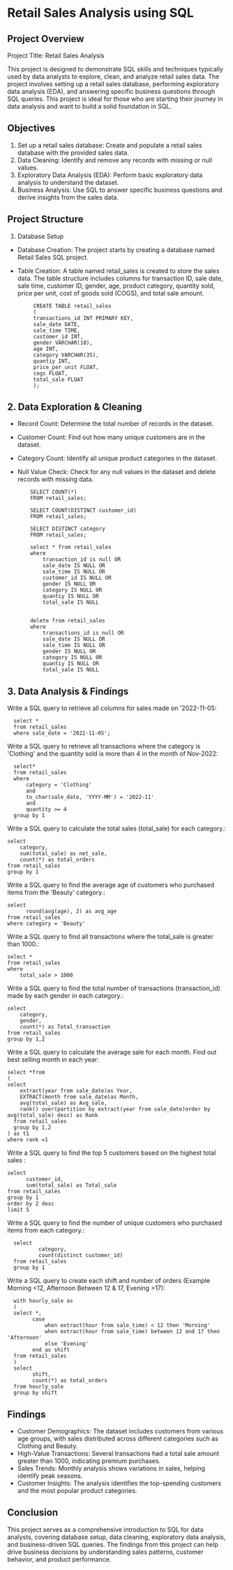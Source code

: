 # Retail Sales Analysis using SQL 

## Project Overview

Project Title: Retail Sales Analysis

This project is designed to demonstrate SQL skills and techniques typically used by data analysts to explore, clean, and analyze retail sales data. The project involves setting up a retail sales database, performing exploratory data analysis (EDA), and answering specific business questions through SQL queries. This project is ideal for those who are starting their journey in data analysis and want to build a solid foundation in SQL.

## Objectives

1. Set up a retail sales database: Create and populate a retail sales database with the provided sales data.<br>
2. Data Cleaning: Identify and remove any records with missing or null values.<br>
3. Exploratory Data Analysis (EDA): Perform basic exploratory data analysis to understand the dataset.<br>
4. Business Analysis: Use SQL to answer specific business questions and derive insights from the sales data.

## Project Structure

1. Database Setup
* Database Creation: The project starts by creating a database named Retail Sales SQL project.
* Table Creation: A table named retail_sales is created to store the sales data. The table structure includes columns for transaction ID, sale date, sale time, customer ID, gender, age, product category, quantity sold, price per unit, cost of goods sold (COGS), and total sale amount.

           CREATE TABLE retail_sales
           (
           transactions_id INT PRIMARY KEY,
           sale_date DATE,	
           sale_time TIME,
           customer_id INT,	
           gender VARCHAR(10),
           age INT,
           category VARCHAR(35),
           quantiy INT,
           price_per_unit FLOAT,	
           cogs FLOAT,
           total_sale FLOAT
           );

## 2. Data Exploration & Cleaning

* Record Count: Determine the total number of records in the dataset.<br>
* Customer Count: Find out how many unique customers are in the dataset.<br>
* Category Count: Identify all unique product categories in the dataset.<br>
* Null Value Check: Check for any null values in the dataset and delete records with missing data.

          SELECT COUNT(*)
          FROM retail_sales;
  
          SELECT COUNT(DISTINCT customer_id)
          FROM retail_sales;

          SELECT DISTINCT category
          FROM retail_sales;

          select * from retail_sales
          where
              transaction_id is null OR
              sale_date IS NULL OR
              sale_time IS NULL OR
              customer_id IS NULL OR 
              gender IS NULL OR
              category IS NULL OR 
              quantiy IS NULL OR
              total_sale IS NULL 
  
          
          delete from retail_sales
          where
              transactions_id is null OR
              sale_date IS NULL OR
              sale_time IS NULL OR 
              gender IS NULL OR
              category IS NULL OR 
              quantiy IS NULL OR
              total_sale IS NULL 

## 3. Data Analysis & Findings
Write a SQL query to retrieve all columns for sales made on '2022-11-05:

      select *
      from retail_sales
      where sale_date = '2022-11-05';

Write a SQL query to retrieve all transactions where the category is 'Clothing' and the quantity sold is more than 4 in the month of Nov-2022:

      select*
      from retail_sales
      where 
          category = 'Clothing'
          and 
          to_char(sale_date, 'YYYY-MM') = '2022-11'
          and
          quantity >= 4
      group by 1
      
Write a SQL query to calculate the total sales (total_sale) for each category.:
                  
    select 
        category,
        sum(total_sale) as net_sale,
        count(*) as total_orders
    from retail_sales
    group by 1


Write a SQL query to find the average age of customers who purchased items from the 'Beauty' category.:
                  
    select
          round(avg(age), 2) as avg_age
    from retail_sales
    where category = 'Beauty'

Write a SQL query to find all transactions where the total_sale is greater than 1000.:
                 
    select * 
    from retail_sales
    where 
        total_sale > 1000

Write a SQL query to find the total number of transactions (transaction_id) made by each gender in each category.:
                  
    select	
      	category,
      	gender,
      	count(*) as Total_transaction
    from retail_sales
    group by 1,2

Write a SQL query to calculate the average sale for each month. Find out best selling month in each year:
                 
    select *from
    (   
    select
		extract(year from sale_date)as Year,
		EXTRACT(month from sale_date)as Month,
		avg(total_sale) as Avg_sale,
		rank() over(partition by extract(year from sale_date)order by avg(total_sale) desc) as Rank
	  from retail_sales
	  group by 1,2
    ) as t1
    where rank =1


Write a SQL query to find the top 5 customers based on the highest total sales :
                  
    select 
          customer_id,
          sum(total_sale) as Total_sale
    from retail_sales
    group by 1
    order by 2 desc
    limit 5

Write a SQL query to find the number of unique customers who purchased items from each category.:
                  
      select
	          category,
	          count(distinct customer_id)
      from retail_sales
      group by 1

Write a SQL query to create each shift and number of orders (Example Morning <12, Afternoon Between 12 & 17, Evening >17):
                  
      with hourly_sale as
      (
      select *,
            case
                when extract(hour from sale_time) < 12 then 'Morning'
                when extract(hour from sale_time) between 12 and 17 then 'Afternoon'
                else 'Evening'
            end as shift
      from retail_sales
      )
      select 
            shift,
            count(*) as total_orders    
      from hourly_sale
      group by shift

## Findings
* Customer Demographics: The dataset includes customers from various age groups, with sales distributed across different categories such as Clothing and Beauty.<br>
* High-Value Transactions: Several transactions had a total sale amount greater than 1000, indicating premium purchases.<br>
* Sales Trends: Monthly analysis shows variations in sales, helping identify peak seasons.<br>
* Customer Insights: The analysis identifies the top-spending customers and the most popular product categories.

## Conclusion
This project serves as a comprehensive introduction to SQL for data analysts, covering database setup, data cleaning, exploratory data analysis, and business-driven SQL queries. The findings from this project can help drive business decisions by understanding sales patterns, customer behavior, and product performance.
